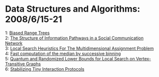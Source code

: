 # Data Structures and Algorithms: 2008/6/15-21  
1: [Biased Range Trees](https://doi.org/10.48550/arXiv.0806.2707)  
2: [The Structure of Information Pathways in a Social Communication Network](https://doi.org/10.48550/arXiv.0806.3201)  
3: [Local Search Heuristics For The Multidimensional Assignment Problem](https://doi.org/10.48550/arXiv.0806.3258)  
4: [Fast computation of the median by successive binning](https://doi.org/10.48550/arXiv.0806.3301)  
5: [Quantum and Randomized Lower Bounds for Local Search on  Vertex-Transitive Graphs](https://doi.org/10.48550/arXiv.0806.3437)  
6: [Stabilizing Tiny Interaction Protocols](https://doi.org/10.48550/arXiv.0806.3471)  